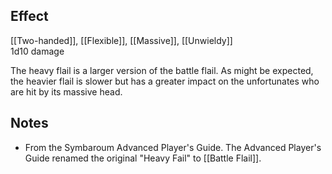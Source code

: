 ## Effect
[[Two-handed]], [[Flexible]], [[Massive]], [[Unwieldy]]<br>1d10 damage

The heavy flail is a larger version of the battle flail. As might be expected, the heavier flail is slower but has a greater impact on the unfortunates who are hit by its massive head.
## Notes
* From the Symbaroum Advanced Player's Guide. The Advanced Player's Guide renamed the original "Heavy Fail"  to [[Battle Flail]].